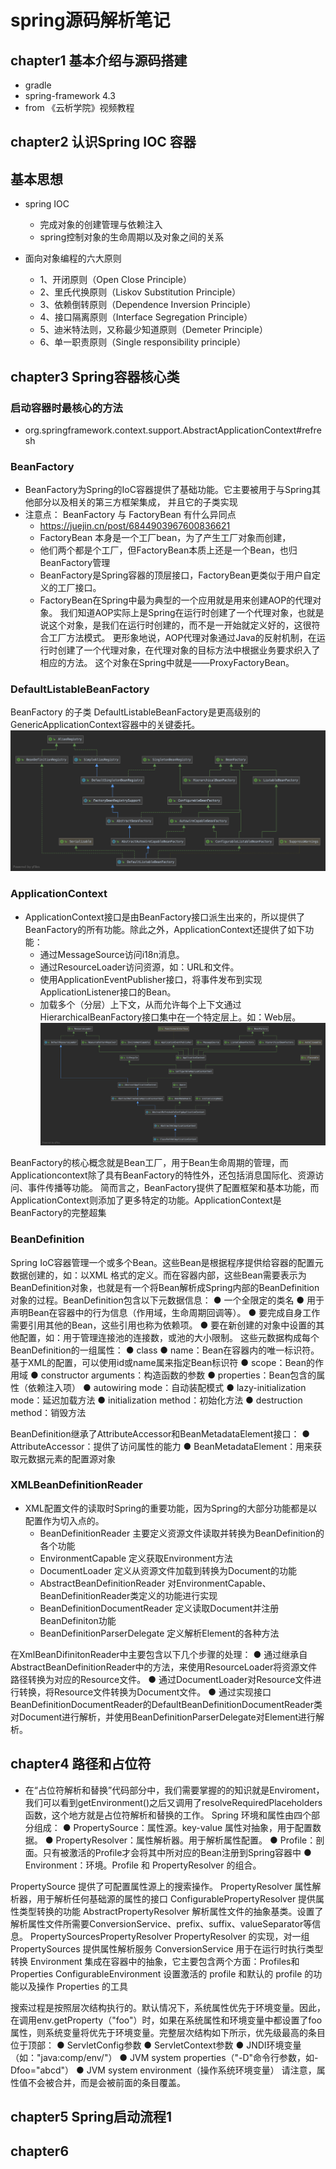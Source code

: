 # spring源码解析笔记

## chapter1 基本介绍与源码搭建
* gradle 
* spring-framework 4.3
* from 《云析学院》视频教程



## chapter2 认识Spring IOC 容器
## 基本思想
* spring IOC 
    * 完成对象的创建管理与依赖注入
    * spring控制对象的生命周期以及对象之间的关系

* 面向对象编程的六大原则
    * 1、开闭原则（Open Close Principle）
    * 2、里氏代换原则（Liskov Substitution Principle）
    * 3、依赖倒转原则（Dependence Inversion Principle）
    * 4、接口隔离原则（Interface Segregation Principle）
    * 5、迪米特法则，又称最少知道原则（Demeter Principle）
    * 6、单一职责原则（Single responsibility principle）


## chapter3 Spring容器核心类
### 启动容器时最核心的方法
* org.springframework.context.support.AbstractApplicationContext#refresh


### BeanFactory
* BeanFactory为Spring的IoC容器提供了基础功能。它主要被用于与Spring其他部分以及相关的第三方框架集成，
并且它的子类实现
* 注意点： BeanFactory 与 FactoryBean 有什么异同点
    * https://juejin.cn/post/6844903967600836621
    * FactoryBean 本身是一个工厂bean，为了产生工厂对象而创建，
    * 他们两个都是个工厂，但FactoryBean本质上还是一个Bean，也归BeanFactory管理
    * BeanFactory是Spring容器的顶层接口，FactoryBean更类似于用户自定义的工厂接口。
    * FactoryBean在Spring中最为典型的一个应用就是用来创建AOP的代理对象。
我们知道AOP实际上是Spring在运行时创建了一个代理对象，也就是说这个对象，是我们在运行时创建的，而不是一开始就定义好的，这很符合工厂方法模式。
更形象地说，AOP代理对象通过Java的反射机制，在运行时创建了一个代理对象，在代理对象的目标方法中根据业务要求织入了相应的方法。
这个对象在Spring中就是——ProxyFactoryBean。



### DefaultListableBeanFactory
BeanFactory 的子类 DefaultListableBeanFactory是更高级别的GenericApplicationContext容器中的关键委托。
![DefaultListableBeanFactory](../picture/spring/DefaultListableBeanFactory.png)

### ApplicationContext
* ApplicationContext接口是由BeanFactory接口派生出来的，所以提供了BeanFactory的所有功能。除此之外，ApplicationContext还提供了如下功能：
    * 通过MessageSource访问i18n消息。
    * 通过ResourceLoader访问资源，如：URL和文件。 
    * 使用ApplicationEventPublisher接口，将事件发布到实现ApplicationListener接口的Bean。
    * 加载多个（分层）上下文，从而允许每个上下文通过HierarchicalBeanFactory接口集中在一个特定层上。如：Web层。
![ClassPathXmlApplicationContext](../picture/spring/ClassPathXmlApplicationContext.png)

BeanFactory的核心概念就是Bean工厂，用于Bean生命周期的管理，而Applicationcontext除了具有BeanFactory的特性外，还包括消息国际化、资源访问、事件传播等功能。
简而言之，BeanFactory提供了配置框架和基本功能，而ApplicationContext则添加了更多特定的功能。ApplicationContext是BeanFactory的完整超集

### BeanDefinition
Spring IoC容器管理一个或多个Bean。这些Bean是根据程序提供给容器的配置元数据创建的，如：以XML <bean />格式的定义。而在容器内部，这些Bean需要表示为BeanDefinition对象，也就是有一个将Bean解析成Spring内部的BeanDefinition对象的过程。BeanDefinition包含以下元数据信息：
    ● 一个全限定的类名
    ● 用于声明Bean在容器中的行为信息（作用域，生命周期回调等）。
    ● 要完成自身工作需要引用其他的Bean，这些引用也称为依赖项。
    ● 要在新创建的对象中设置的其他配置，如：用于管理连接池的连接数，或池的大小限制。
这些元数据构成每个BeanDefinition的一组属性：
    ● class
    ● name：Bean在容器内的唯一标识符。基于XML的配置，可以使用id或name属来指定Bean标识符
    ● scope：Bean的作用域
    ● constructor arguments：构造函数的参数
    ● properties：Bean包含的属性（依赖注入项）
    ● autowiring mode：自动装配模式
    ● lazy-initialization mode：延迟加载方法
    ● initialization method：初始化方法
    ● destruction method：销毁方法

BeanDefinition继承了AttributeAccessor和BeanMetadataElement接口：
● AttributeAccessor：提供了访问属性的能力
● BeanMetadataElement：用来获取元数据元素的配置源对象

### XMLBeanDefinitionReader
* XML配置文件的读取时Spring的重要功能，因为Spring的大部分功能都是以配置作为切入点的。
    * BeanDefinitionReader	主要定义资源文件读取并转换为BeanDefinition的各个功能
    * EnvironmentCapable	定义获取Environment方法
    * DocumentLoader	定义从资源文件加载到转换为Document的功能
    * AbstractBeanDefinitionReader	对EnvironmentCapable、BeanDefinitionReader类定义的功能进行实现
    * BeanDefinitionDocumentReader	定义读取Document并注册BeanDefiniton功能
    * BeanDefinitionParserDelegate	定义解析Element的各种方法

在XmlBeanDifinitonReader中主要包含以下几个步骤的处理：
● 通过继承自AbstractBeanDefinitionReader中的方法，来使用ResourceLoader将资源文件路径转换为对应的Resource文件。
● 通过DocumentLoader对Resource文件进行转换，将Resource文件转换为Document文件。
● 通过实现接口BeanDefinitionDocumentReader的DefaultBeanDefinitionDocumentReader类对Document进行解析，并使用BeanDefinitionParserDelegate对Element进行解析。

## chapter4 路径和占位符
* 在“占位符解析和替换”代码部分中，我们需要掌握的的知识就是Enviroment，我们可以看到getEnvironment()之后又调用了resolveRequiredPlaceholders函数，这个地方就是占位符解析和替换的工作。
Spring 环境和属性由四个部分组成：
● PropertySource：属性源。key-value 属性对抽象，用于配置数据。
● PropertyResolver：属性解析器。用于解析属性配置。
● Profile：剖面。只有被激活的Profile才会将其中所对应的Bean注册到Spring容器中
● Environment：环境。Profile 和 PropertyResolver 的组合。

PropertySource	提供了可配置属性源上的搜索操作。
PropertyResolver	属性解析器，用于解析任何基础源的属性的接口
ConfigurablePropertyResolver	提供属性类型转换的功能
AbstractPropertyResolver	解析属性文件的抽象基类。设置了解析属性文件所需要ConversionService、prefix、suffix、valueSeparator等信息。
PropertySourcesPropertyResolver	PropertyResolver 的实现，对一组 PropertySources 提供属性解析服务
ConversionService	用于在运行时执行类型转换
Environment	集成在容器中的抽象，它主要包含两个方面：Profiles和Properties
ConfigurableEnvironment	设置激活的 profile 和默认的 profile 的功能以及操作 Properties 的工具


搜索过程是按照层次结构执行的。默认情况下，系统属性优先于环境变量。因此，在调用env.getProperty（"foo"）时，如果在系统属性和环境变量中都设置了foo属性，则系统变量将优先于环境变量。完整层次结构如下所示，优先级最高的条目位于顶部：
● ServletConfig参数
● ServletContext参数
● JNDI环境变量（如："java:comp/env/"）
● JVM system properties（"-D"命令行参数，如-Dfoo="abcd"）
● JVM system environment（操作系统环境变量）
请注意，属性值不会被合并，而是会被前面的条目覆盖。


## chapter5 Spring启动流程1







## chapter6 




